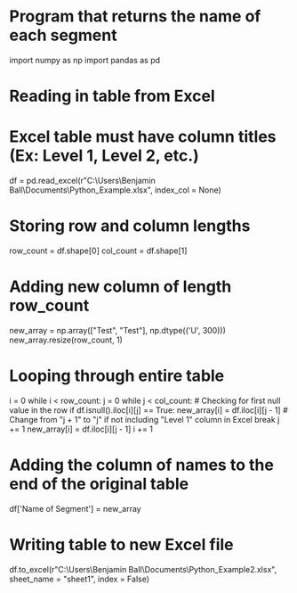 # Program that returns the name of each segment

import numpy as np
import pandas as pd

# Reading in table from Excel
# Excel table must have column titles (Ex: Level 1, Level 2, etc.)
df = pd.read_excel(r"C:\Users\Benjamin Ball\Documents\Python_Example.xlsx", index_col = None)

# Storing row and column lengths
row_count = df.shape[0]
col_count = df.shape[1]

# Adding new column of length row_count
new_array = np.array(["Test", "Test"], np.dtype(('U', 300)))
new_array.resize(row_count, 1)

# Looping through entire table
i = 0
while i < row_count:
    j = 0
    while j < col_count:
        # Checking for first null value in the row
        if df.isnull().iloc[i][j] == True:
            new_array[i] = df.iloc[i][j - 1]  # Change from "j + 1" to "j" if not including "Level 1" column in Excel
            break
        j += 1
        new_array[i] = df.iloc[i][j - 1]
    i += 1

# Adding the column of names to the end of the original table
df['Name of Segment'] = new_array

# Writing table to new Excel file
df.to_excel(r"C:\Users\Benjamin Ball\Documents\Python_Example2.xlsx", sheet_name = "sheet1", index = False)
